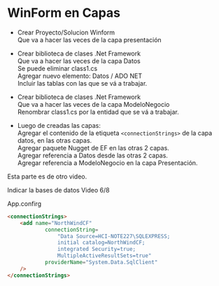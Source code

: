 # WinForm en Capas

- Crear Proyecto/Solucion Winform  
Que va a hacer las veces de la capa presentación

- Crear biblioteca de clases .Net Framework  
Que va a hacer las veces de la capa Datos  
Se puede eliminar class1.cs  
Agregar nuevo elemento: Datos / ADO NET  
Incluir las tablas con las que se vá a trabajar.  

- Crear biblioteca de clases .Net Framework  
Que va a hacer las veces de la capa ModeloNegocio  
Renombrar class1.cs por la entidad que se vá a trabajar.  

- Luego de creadas las capas:  
Agregar el contenido de la etiqueta `<connectionStrings>` de la capa datos, en las otras capas.  
Agregar paquete Nugget de EF en las otras 2 capas.  
Agregar referencia a Datos desde las otras 2 capas.  
Agregar referencia a ModeloNegocio en la capa Presentación.  





Esta parte es de otro video.

Indicar la bases de datos
Video 6/8

App.confirg
``` html
<connectionStrings>
    <add name="NorthWindCF" 
            connectionString=
                "Data Source=HCI-NOTE227\SQLEXPRESS; 
                initial catalog=NorthWindCF; 
                integrated Security=true; 
                MultipleActiveResultSets=true"
            providerName="System.Data.SqlClient"
    />
</connectionStrings>
```